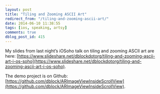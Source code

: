 ```yaml
---
layout: post
title: "Tiling and Zooming ASCII Art"
redirect_from: "/tiling-and-zooming-ascii-art/"
date: 2014-06-10 11:38:55
tags: [ios, speaking, artsy]
comments: true
dblog_post_id: 415
---
```

My slides from last night’s iOSoho talk on tiling and zooming ASCII art are here: [https://www.slideshare.net/dblockdotorg/tiling-and-zooming-ascii-art-i-os-soho](https://www.slideshare.net/dblockdotorg/tiling-and-zooming-ascii-art-i-os-soho).

The demo project is on Github: [https://github.com/dblock/ARImageViewInsideScrollView](https://github.com/dblock/ARImageViewInsideScrollView).

